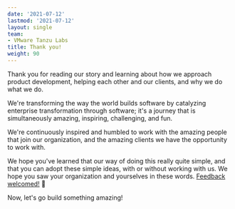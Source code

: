 ```yaml
---
date: '2021-07-12'
lastmod: '2021-07-12'
layout: single
team:
- VMware Tanzu Labs
title: Thank you!
weight: 90
---
```


Thank you for reading our story and learning about how we approach product development, helping each other and our clients, and why we do what we do. 

We're transforming the way the world builds software by catalyzing enterprise transformation through software; it's a journey that is simultaneously amazing, inspiring, challenging, and fun. 

We're continuously inspired and humbled to work with the amazing people that join our organization, and the amazing clients we have the opportunity to work with.

We hope you've learned that our way of doing this really quite simple, and that you can adopt these simple ideas, with or without working with us. We hope you saw your organization and yourselves in these words. [Feedback welcomed!](https://github.com/vmware-tanzu/tanzu-dev-portal/issues) 🔬 

Now, let's go build something amazing!